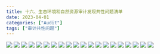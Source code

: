 ```yaml
---
title: 十六、生态环境和自然资源审计发现共性问题清单
date: 2023-04-01
categories: ["Audit"]
tags: ["审计共性问题"]
---
```

![](https://jsd.cdn.zzko.cn/gh/richffan/img@main/audit/审计发现共性问题清单/十六-生态环境和自然资源审计发现共性问题清单/生态环境和自然资源审计发现共性问题清单138.webp)
![](https://jsd.cdn.zzko.cn/gh/richffan/img@main/audit/审计发现共性问题清单/十六-生态环境和自然资源审计发现共性问题清单/生态环境和自然资源审计发现共性问题清单139.webp)
![](https://jsd.cdn.zzko.cn/gh/richffan/img@main/audit/审计发现共性问题清单/十六-生态环境和自然资源审计发现共性问题清单/生态环境和自然资源审计发现共性问题清单140.webp)
![](https://jsd.cdn.zzko.cn/gh/richffan/img@main/audit/审计发现共性问题清单/十六-生态环境和自然资源审计发现共性问题清单/生态环境和自然资源审计发现共性问题清单141.webp)
![](https://jsd.cdn.zzko.cn/gh/richffan/img@main/audit/审计发现共性问题清单/十六-生态环境和自然资源审计发现共性问题清单/生态环境和自然资源审计发现共性问题清单142.webp)
![](https://jsd.cdn.zzko.cn/gh/richffan/img@main/audit/审计发现共性问题清单/十六-生态环境和自然资源审计发现共性问题清单/生态环境和自然资源审计发现共性问题清单143.webp)
![](https://jsd.cdn.zzko.cn/gh/richffan/img@main/audit/审计发现共性问题清单/十六-生态环境和自然资源审计发现共性问题清单/生态环境和自然资源审计发现共性问题清单144.webp)
![](https://jsd.cdn.zzko.cn/gh/richffan/img@main/audit/审计发现共性问题清单/十六-生态环境和自然资源审计发现共性问题清单/生态环境和自然资源审计发现共性问题清单145.webp)
![](https://jsd.cdn.zzko.cn/gh/richffan/img@main/audit/审计发现共性问题清单/十六-生态环境和自然资源审计发现共性问题清单/生态环境和自然资源审计发现共性问题清单146.webp)
![](https://jsd.cdn.zzko.cn/gh/richffan/img@main/audit/审计发现共性问题清单/十六-生态环境和自然资源审计发现共性问题清单/生态环境和自然资源审计发现共性问题清单147.webp)
![](https://jsd.cdn.zzko.cn/gh/richffan/img@main/audit/审计发现共性问题清单/十六-生态环境和自然资源审计发现共性问题清单/生态环境和自然资源审计发现共性问题清单148.webp)
![](https://jsd.cdn.zzko.cn/gh/richffan/img@main/audit/审计发现共性问题清单/十六-生态环境和自然资源审计发现共性问题清单/生态环境和自然资源审计发现共性问题清单149.webp)
![](https://jsd.cdn.zzko.cn/gh/richffan/img@main/audit/审计发现共性问题清单/十六-生态环境和自然资源审计发现共性问题清单/生态环境和自然资源审计发现共性问题清单150.webp)
![](https://jsd.cdn.zzko.cn/gh/richffan/img@main/audit/审计发现共性问题清单/十六-生态环境和自然资源审计发现共性问题清单/生态环境和自然资源审计发现共性问题清单151.webp)
![](https://jsd.cdn.zzko.cn/gh/richffan/img@main/audit/审计发现共性问题清单/十六-生态环境和自然资源审计发现共性问题清单/生态环境和自然资源审计发现共性问题清单152.webp)
![](https://jsd.cdn.zzko.cn/gh/richffan/img@main/audit/审计发现共性问题清单/十六-生态环境和自然资源审计发现共性问题清单/生态环境和自然资源审计发现共性问题清单153.webp)
![](https://jsd.cdn.zzko.cn/gh/richffan/img@main/audit/审计发现共性问题清单/十六-生态环境和自然资源审计发现共性问题清单/生态环境和自然资源审计发现共性问题清单154.webp)
![](https://jsd.cdn.zzko.cn/gh/richffan/img@main/audit/审计发现共性问题清单/十六-生态环境和自然资源审计发现共性问题清单/生态环境和自然资源审计发现共性问题清单155.webp)
![](https://jsd.cdn.zzko.cn/gh/richffan/img@main/audit/审计发现共性问题清单/十六-生态环境和自然资源审计发现共性问题清单/生态环境和自然资源审计发现共性问题清单156.webp)
![](https://jsd.cdn.zzko.cn/gh/richffan/img@main/audit/审计发现共性问题清单/十六-生态环境和自然资源审计发现共性问题清单/生态环境和自然资源审计发现共性问题清单157.webp)
